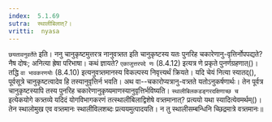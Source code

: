 ```yaml
---
index:  5.1.69
sutra:  स्थालीबिलात्?।
vritti:  nyasa
---
```


`छयतावनुवर्तेते` इति। ननु चानुकृष्टमुत्तरत्र नानुवत्र्तत इति चानुकृष्टस्य यतः पुनरिह चकारेणानु-वृत्तिर्नोपपद्यते? नैष दोषः; अनित्या ह्रेषा परिभाषा। कथं ज्ञायते? `एकाजुत्तरपदे णः` (8.4.12) इत्यत्र णे प्रकृते पुनर्णग्रहणात्()। तद्धि `वा भावकरणयोः` (8.4.10) इत्यनुवत्र्तमानस्य विकल्पस्य निवृत्त्यर्थं क्रियते। यदि चेयं नित्या स्यातद्(), पूर्वसूत्रे चानुकृष्टत्वादेव हि तस्यानुवृत्तिर्न भवति। अथ वा--चकारोप्यत्रानु-वत्र्तते यतोऽनुकर्षणार्थः। तेन पूर्वत्र चानुकृष्टस्यापि तस्य पुनरिह चकारेणानुकृष्यमाणस्यानुवृत्तिर्भविष्यति। `स्थालीबिलकडङ्गरदक्षिणाच्छ च` इत्येकयोगे कत्र्तव्ये यदिदं योगविभागकरणं तत्स्थालीबिलाद्विशेषे वत्र्तमानात्? प्रत्ययो यथा स्यादित्येवमर्थम्()। तेन स्थालोमुख एव वत्र्तमानः स्थालीविलशब्दः प्रत्ययमुत्पादयति। न तु स्थालीसम्बन्धिनि च्छिद्रमात्रे वत्र्तमानः॥
